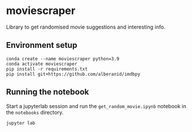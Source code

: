 # moviescraper

Library to get randomised movie suggestions and interesting info.


## Environment setup
```shell
conda create --name moviescraper python=3.9
conda activate moviescraper
pip install -r requirements.txt
pip install git+https://github.com/alberanid/imdbpy
```

## Running the notebook
Start a jupyterlab session and run the `get_random_movie.ipynb` notebook in the `notebooks` directory.

```shell
jupyter lab
```

